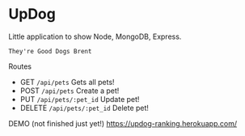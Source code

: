 # UpDog

Little application to show Node, MongoDB, Express. 

    They're Good Dogs Brent


Routes
- GET `/api/pets` Gets all pets!
- POST `/api/pets` Create a pet!
- PUT `/api/pets/:pet_id` Update pet!
- DELETE `/api/pets/:pet_id` Delete pet!

DEMO (not finished just yet!)
https://updog-ranking.herokuapp.com/
